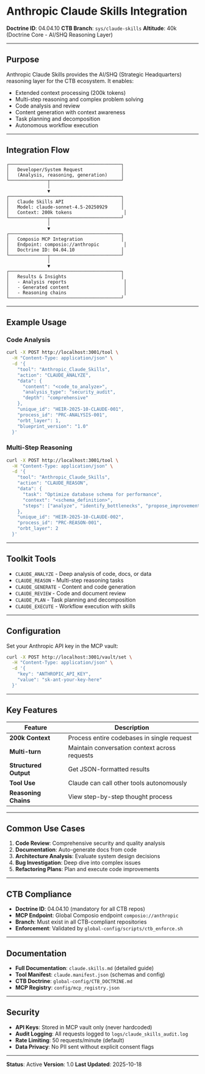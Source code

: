 # Anthropic Claude Skills Integration

**Doctrine ID**: 04.04.10
**CTB Branch**: `sys/claude-skills`
**Altitude**: 40k (Doctrine Core - AI/SHQ Reasoning Layer)

---

## Purpose

Anthropic Claude Skills provides the AI/SHQ (Strategic Headquarters) reasoning layer for the CTB ecosystem. It enables:

- Extended context processing (200k tokens)
- Multi-step reasoning and complex problem solving
- Code analysis and review
- Content generation with context awareness
- Task planning and decomposition
- Autonomous workflow execution

---

## Integration Flow

```
┌─────────────────────────────────────────┐
│   Developer/System Request              │
│   (Analysis, reasoning, generation)     │
└──────────────┬──────────────────────────┘
               │
               ▼
┌─────────────────────────────────────────┐
│   Claude Skills API                     │
│   Model: claude-sonnet-4.5-20250929     │
│   Context: 200k tokens                   │
└──────────────┬──────────────────────────┘
               │
               ▼
┌─────────────────────────────────────────┐
│   Composio MCP Integration              │
│   Endpoint: composio://anthropic         │
│   Doctrine ID: 04.04.10                 │
└──────────────┬──────────────────────────┘
               │
               ▼
┌─────────────────────────────────────────┐
│   Results & Insights                    │
│   - Analysis reports                     │
│   - Generated content                    │
│   - Reasoning chains                     │
└─────────────────────────────────────────┘
```

---

## Example Usage

### Code Analysis

```bash
curl -X POST http://localhost:3001/tool \
  -H "Content-Type: application/json" \
  -d '{
    "tool": "Anthropic_Claude_Skills",
    "action": "CLAUDE_ANALYZE",
    "data": {
      "content": "<code_to_analyze>",
      "analysis_type": "security_audit",
      "depth": "comprehensive"
    },
    "unique_id": "HEIR-2025-10-CLAUDE-001",
    "process_id": "PRC-ANALYSIS-001",
    "orbt_layer": 1,
    "blueprint_version": "1.0"
  }'
```

### Multi-Step Reasoning

```bash
curl -X POST http://localhost:3001/tool \
  -H "Content-Type: application/json" \
  -d '{
    "tool": "Anthropic_Claude_Skills",
    "action": "CLAUDE_REASON",
    "data": {
      "task": "Optimize database schema for performance",
      "context": "<schema_definition>",
      "steps": ["analyze", "identify_bottlenecks", "propose_improvements"]
    },
    "unique_id": "HEIR-2025-10-CLAUDE-002",
    "process_id": "PRC-REASON-001",
    "orbt_layer": 2
  }'
```

---

## Toolkit Tools

- `CLAUDE_ANALYZE` - Deep analysis of code, docs, or data
- `CLAUDE_REASON` - Multi-step reasoning tasks
- `CLAUDE_GENERATE` - Content and code generation
- `CLAUDE_REVIEW` - Code and document review
- `CLAUDE_PLAN` - Task planning and decomposition
- `CLAUDE_EXECUTE` - Workflow execution with skills

---

## Configuration

Set your Anthropic API key in the MCP vault:

```bash
curl -X POST http://localhost:3001/vault/set \
  -H "Content-Type: application/json" \
  -d '{
    "key": "ANTHROPIC_API_KEY",
    "value": "sk-ant-your-key-here"
  }'
```

---

## Key Features

| Feature | Description |
|---------|-------------|
| **200k Context** | Process entire codebases in single request |
| **Multi-turn** | Maintain conversation context across requests |
| **Structured Output** | Get JSON-formatted results |
| **Tool Use** | Claude can call other tools autonomously |
| **Reasoning Chains** | View step-by-step thought process |

---

## Common Use Cases

1. **Code Review**: Comprehensive security and quality analysis
2. **Documentation**: Auto-generate docs from code
3. **Architecture Analysis**: Evaluate system design decisions
4. **Bug Investigation**: Deep dive into complex issues
5. **Refactoring Plans**: Plan and execute code improvements

---

## CTB Compliance

- **Doctrine ID**: 04.04.10 (mandatory for all CTB repos)
- **MCP Endpoint**: Global Composio endpoint `composio://anthropic`
- **Branch**: Must exist in all CTB-compliant repositories
- **Enforcement**: Validated by `global-config/scripts/ctb_enforce.sh`

---

## Documentation

- **Full Documentation**: `claude.skills.md` (detailed guide)
- **Tool Manifest**: `claude.manifest.json` (schemas and config)
- **CTB Doctrine**: `global-config/CTB_DOCTRINE.md`
- **MCP Registry**: `config/mcp_registry.json`

---

## Security

- **API Keys**: Stored in MCP vault only (never hardcoded)
- **Audit Logging**: All requests logged to `logs/claude_skills_audit.log`
- **Rate Limiting**: 50 requests/minute (default)
- **Data Privacy**: No PII sent without explicit consent flags

---

**Status**: Active
**Version**: 1.0
**Last Updated**: 2025-10-18

